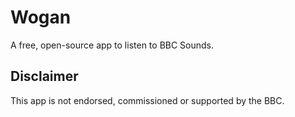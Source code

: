 Wogan
=====

A free, open-source app to listen to BBC Sounds.

## Disclaimer

This app is not endorsed, commissioned or supported by the BBC.